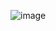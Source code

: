 ![image](https://github.com/DaweiKang/Landfill-detection/assets/162332266/9464b086-779b-483f-9841-c21ba5559848)
